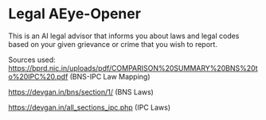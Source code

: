 # Legal AEye-Opener
This is an AI legal advisor that informs you about laws and legal codes based on your given grievance or crime that you wish to report.

Sources used:
https://bprd.nic.in/uploads/pdf/COMPARISON%20SUMMARY%20BNS%20to%20IPC%20.pdf (BNS-IPC Law Mapping)

https://devgan.in/bns/section/1/ (BNS Laws)

https://devgan.in/all_sections_ipc.php (IPC Laws)
